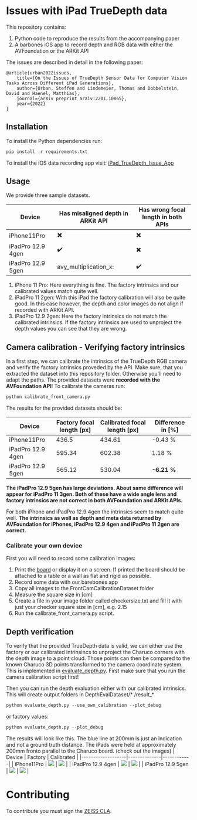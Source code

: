 # Issues with iPad TrueDepth data
This repository contains:

1. Python code to reproduce the results from the accompanying paper 
2. A barbones iOS app to record depth and RGB data with either the AVFoundation or the ARKit API

The issues are described in detail in the following paper:

    @article{urban2022issues,
        title={On the Issues of TrueDepth Sensor Data for Computer Vision Tasks Across Different iPad Generations},
        author={Urban, Steffen and Lindemeier, Thomas and Dobbelstein, David and Haenel, Matthias},
        journal={arXiv preprint arXiv:2201.10865},
        year={2022}
    }

## Installation
To install the Python dependencies run:
```python
pip install -r requirements.txt
```

To install the iOS data recording app visit: [iPad_TrueDepth_Issue_App](https://github.com/ZEISS/iPad_TrueDepth_Issue_App)

## Usage
We provide three sample datasets.

| Device            | Has misaligned depth in ARKit API | Has wrong focal length in both APIs |
|-------------------|-----------------------------------|-------------------------------------|
| iPhone11Pro       | :heavy_multiplication_x:  | :heavy_multiplication_x: |
| iPadPro 12.9 4gen | :heavy_check_mark:  | :heavy_multiplication_x:  |
| iPadPro 12.9 5gen | avy_multiplication_x: |  :heavy_check_mark: |

 1. iPhone 11 Pro: Here everything is fine. The factory intrinsics and our calibrated values match quite well.
 2. iPadPro 11 2gen: With this iPad the factory calibration will also be quite good. In this case however, the depth and color images do not align if recorded with ARKit API.
 3. iPadPro 12.9 2gen: Here the factory intrinsics do not match the calibrated intrinsics. If the factory intrinsics are used to unproject the depth values you can see that they are wrong.

## Camera calibration - Verifying factory intrinsics
In a first step, we can calibrate the intrinsics of the TrueDepth RGB camera and verify the factory intrinsics proveded by the API. 
Make sure, that you extracted the dataset into this repository folder. Otherwise you'll need to adapt the paths.
The provided datasets were **recorded with the AVFoundation API**!
To calibrate the cameras run:
```python
python calibrate_front_camera.py
```

The results for the provided datasets should be:

| Device            | Factory focal length [px] | Calibrated focal length [px] | Difference in [%] |
|-------------------|--------------|------------|---------------|
| iPhone11Pro       | 436.5  | 434.61 | -0.43 % |
| iPadPro 12.9 4gen | 595.34  | 602.38 | 1.18 % |
| iPadPro 12.9 5gen | 565.12 | 530.04 | **-6.21 %** |

**The iPadPro 12.9 5gen has large deviations. About same difference will appear for iPadPro 11 3gen. Both of these have a wide angle lens and factory intrinsics are not correct in both AVFoundation and ARKit APIs.**

For both iPhone and iPadPro 12.9 4gen the intrinsics seem to match quite well. **The intrinsics as well as depth and meta data returned by AVFoundation for iPhones, iPadPro 12.9 4gen and iPadPro 11 2gen are correct.**

### Calibrate your own device
First you will need to record some calibration images:

1. Print the [board](resource/calib_board.png) or display it on a screen. If printed the board should be attached to a table or a wall as flat and rigid as possible.
2. Record some data with our barebones app
3. Copy all images to the FrontCamCalibrationDataset folder
4. Measure the square size in [cm]
5. Create a file in your image folder called checkersize.txt and fill it with just your checker square size in [cm], e.g. 2.15 
6. Run the calibrate_front_camera.py script.

## Depth verification
To verify that the provided TrueDepth data is valid, we can either use the factory or our calibrated intrinsincs to unproject the Charuco corners with the depth image to a point cloud. Those points can then be compared to the known Charuco 3D points transformed to the camera coordinate system. 
This is implemented in [evaluate_depth.py](evaluate_depth.py).
First make sure that you run the camera calibration script first!

Then you can run the depth evaluation either with our calibrated intrinsics.
This will create output folders in DepthEvalDataset/* /result_*
```python
python evaluate_depth.py --use_own_calibration --plot_debug
```
or factory values:
```python
python evaluate_depth.py --plot_debug
```

The results will look like this. The blue line at 200mm is just an indication and not a ground truth distance. The iPads were held at approximately 200mm fronto parallel to the Charuco board. (check out the images)
| Device            | Factory | Calibrated |
|-------------------|--------------|------------|
| iPhone11Pro       | <img src="./resource/depth_eval_res/iphone11_factory.svg">  | <img src="./resource/depth_eval_res/iphone11_own.svg"> |
| iPadPro 12.9 4gen | <img src="./resource/depth_eval_res/ipad12_4_factory.svg">  | <img src="./resource/depth_eval_res/ipad12_4_own.svg"> |
| iPadPro 12.9 5gen | <img src="./resource/depth_eval_res/ipad12_5_factory.svg">  | <img src="./resource/depth_eval_res/ipad12_5_own.svg"> |


# Contributing
To contribute you must sign the [ZEISS CLA](zeiss_cla.txt).
